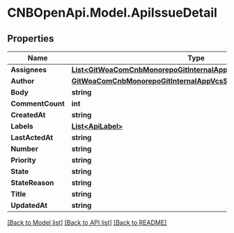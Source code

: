 # CNBOpenApi.Model.ApiIssueDetail

## Properties

Name | Type | Description | Notes
------------ | ------------- | ------------- | -------------
**Assignees** | [**List&lt;GitWoaComCnbMonorepoGitInternalAppVcsServiceBffApiUserInfo&gt;**](GitWoaComCnbMonorepoGitInternalAppVcsServiceBffApiUserInfo.md) |  | [optional] 
**Author** | [**GitWoaComCnbMonorepoGitInternalAppVcsServiceBffApiUserInfo**](GitWoaComCnbMonorepoGitInternalAppVcsServiceBffApiUserInfo.md) |  | [optional] 
**Body** | **string** |  | [optional] 
**CommentCount** | **int** |  | [optional] 
**CreatedAt** | **string** |  | [optional] 
**Labels** | [**List&lt;ApiLabel&gt;**](ApiLabel.md) |  | [optional] 
**LastActedAt** | **string** |  | [optional] 
**Number** | **string** |  | [optional] 
**Priority** | **string** |  | [optional] 
**State** | **string** |  | [optional] 
**StateReason** | **string** |  | [optional] 
**Title** | **string** |  | [optional] 
**UpdatedAt** | **string** |  | [optional] 

[[Back to Model list]](../../README.md#documentation-for-models) [[Back to API list]](../../README.md#documentation-for-api-endpoints) [[Back to README]](../../README.md)

